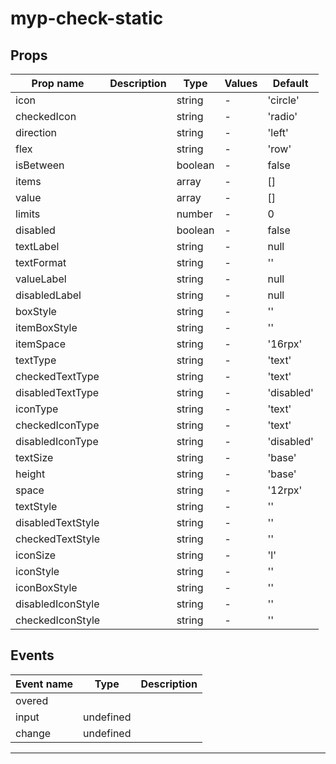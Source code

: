 # myp-check-static

## Props

| Prop name         | Description | Type    | Values | Default    |
| ----------------- | ----------- | ------- | ------ | ---------- |
| icon              |             | string  | -      | 'circle'   |
| checkedIcon       |             | string  | -      | 'radio'    |
| direction         |             | string  | -      | 'left'     |
| flex              |             | string  | -      | 'row'      |
| isBetween         |             | boolean | -      | false      |
| items             |             | array   | -      | []         |
| value             |             | array   | -      | []         |
| limits            |             | number  | -      | 0          |
| disabled          |             | boolean | -      | false      |
| textLabel         |             | string  | -      | null       |
| textFormat        |             | string  | -      | ''         |
| valueLabel        |             | string  | -      | null       |
| disabledLabel     |             | string  | -      | null       |
| boxStyle          |             | string  | -      | ''         |
| itemBoxStyle      |             | string  | -      | ''         |
| itemSpace         |             | string  | -      | '16rpx'    |
| textType          |             | string  | -      | 'text'     |
| checkedTextType   |             | string  | -      | 'text'     |
| disabledTextType  |             | string  | -      | 'disabled' |
| iconType          |             | string  | -      | 'text'     |
| checkedIconType   |             | string  | -      | 'text'     |
| disabledIconType  |             | string  | -      | 'disabled' |
| textSize          |             | string  | -      | 'base'     |
| height            |             | string  | -      | 'base'     |
| space             |             | string  | -      | '12rpx'    |
| textStyle         |             | string  | -      | ''         |
| disabledTextStyle |             | string  | -      | ''         |
| checkedTextStyle  |             | string  | -      | ''         |
| iconSize          |             | string  | -      | 'l'        |
| iconStyle         |             | string  | -      | ''         |
| iconBoxStyle      |             | string  | -      | ''         |
| disabledIconStyle |             | string  | -      | ''         |
| checkedIconStyle  |             | string  | -      | ''         |

## Events

| Event name | Type      | Description |
| ---------- | --------- | ----------- |
| overed     |           |
| input      | undefined |
| change     | undefined |

---
